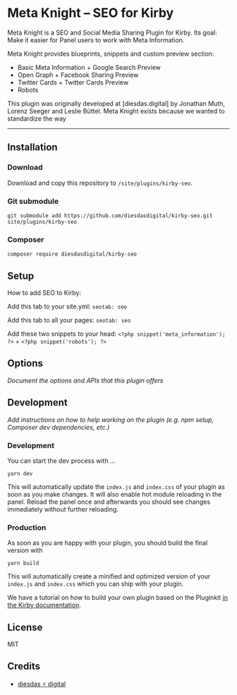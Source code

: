 # Meta Knight – SEO for Kirby

Meta Knight is a SEO and Social Media Sharing Plugin for Kirby. Its goal: Make it easier for Panel users to work with Meta Information.

Meta Knight provides blueprints, snippets and custom preview section:

-   Basic Meta Information + Google Search Preview
-   Open Graph + Facebook Sharing Preview
-   Twitter Cards + Twitter Cards Preview
-   Robots

This plugin was originally developed at [diesdas.digital] by Jonathan Muth, Lorenz Seeger and Leslie Büttel. Meta Knight exists because we wanted to standardize the way

---

## Installation

### Download

Download and copy this repository to `/site/plugins/kirby-seo`.

### Git submodule

```
git submodule add https://github.com/diesdasdigital/kirby-seo.git site/plugins/kirby-seo
```

### Composer

```
composer require diesdasdigital/kirby-seo
```

## Setup

How to add SEO to Kirby:

Add this tab to your site.yml: `seotab: seo`

Add this tab to all your pages: `seotab: seo`

Add these two snippets to your head: `<?php snippet('meta_information'); ?>` + `<?php snippet('robots'); ?>`

## Options

_Document the options and APIs that this plugin offers_

## Development

_Add instructions on how to help working on the plugin (e.g. npm setup, Composer dev dependencies, etc.)_

### Development

You can start the dev process with …

```
yarn dev
```

This will automatically update the `index.js` and `index.css` of your plugin as soon as you make changes.
It will also enable hot module reloading in the panel. Reload the panel once and afterwards you should
see changes immediately without further reloading.

### Production

As soon as you are happy with your plugin, you should build the final version with

```
yarn build
```

This will automatically create a minified and optimized version of your `index.js` and `index.css`
which you can ship with your plugin.

We have a tutorial on how to build your own plugin based on the Pluginkit [in the Kirby documentation](https://getkirby.com/docs/guide/plugins/plugin-setup-basic).

## License

MIT

## Credits

-   [diesdas ⚡️ digital](https://github.com/diesdasdigital)
